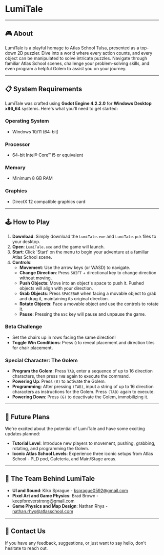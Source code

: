 # LumiTale

---

## 🎮 About

LumiTale is a playful homage to Atlas School Tulsa, presented as a top-down 2D puzzler. Dive into a world where every action counts, and every object can be manipulated to solve intricate puzzles. Navigate through familiar Atlas School scenes, challenge your problem-solving skills, and even program a helpful Golem to assist you on your journey.

---

## 📋 System Requirements

LumiTale was crafted using **Godot Engine 4.2.2.0** for **Windows Desktop x86_64** systems. Here's what you'll need to get started:

### Operating System
- Windows 10/11 (64-bit)

### Processor
- 64-bit Intel® Core™ i5 or equivalent

### Memory
- Minimum 8 GB RAM

### Graphics
- DirectX 12 compatible graphics card

---

## 🕹️ How to Play

1. **Download**: Simply download the `LumiTale.exe` and `LumiTale.pck` files to your desktop.
2. **Open**: `LumiTale.exe` and the game will launch.
3. **Start**: Click 'Start' on the menu to begin your adventure at a familiar Atlas School scene.
4. **Controls**:
   - **Movement**: Use the arrow keys (or WASD) to navigate.
   - **Change Direction**: Press `SHIFT` + directional key to change direction without moving.
   - **Push Objects**: Move into an object's space to push it. Pushed objects will align with your direction.
   - **Grab Objects**: Press `SPACEBAR` when facing a movable object to grab and drag it, maintaining its original direction.
   - **Rotate Objects**: Face a movable object and use the controls to rotate it.
   - **Pause**: Pressing the `ESC` key will pause and unpause the game.
   

### Beta Challenge

- Set the chairs up in rows facing the same direction!
- **Toggle Win Conditions**: Press `Q` to reveal placement and direction tiles for chair placement.

### Special Character: The Golem
- **Program the Golem**: Press `TAB`, enter a sequence of up to 16 direction characters, then press `TAB` again to execute the command.
- **Powering Up**: Press `(G)` to activate the Golem.
- **Programming**: After pressing `(TAB)`, input a string of up to 16 direction characters as instructions for the Golem. Press `(TAB)` again to execute.
- **Powering Down**: Press `(G)` to deactivate the Golem, immobilizing it.

---

## 🌟 Future Plans

We're excited about the potential of LumiTale and have some exciting updates planned:

- **Tutorial Level**: Introduce new players to movement, pushing, grabbing, rotating, and programming the Golem.
- **Iconic Atlas School Levels**: Experience three iconic setups from Atlas School - PLD pod, Cafeteria, and Main/Stage areas.

---

## 🤝 The Team Behind LumiTale

- **UI and Sound**: Kiko Sprague - ksprague0592@gmail.com
- **Pixel Art and Game Physics**: Brad Brown - keepforeverstrong@gmail.com
- **Game Physics and Map Design**: Nathan Rhys - nathan.rhys@atlasschool.com

---

## 📧 Contact Us

If you have any feedback, suggestions, or just want to say hello, don't hesitate to reach out.
